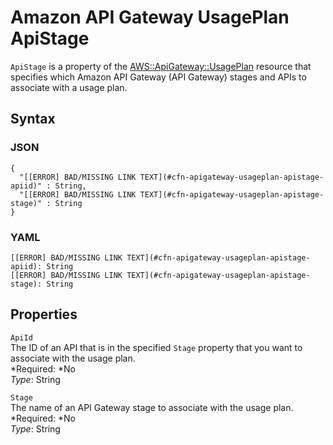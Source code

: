 # Amazon API Gateway UsagePlan ApiStage<a name="aws-properties-apigateway-usageplan-apistage"></a>

`ApiStage` is a property of the [AWS::ApiGateway::UsagePlan](aws-resource-apigateway-usageplan.md) resource that specifies which Amazon API Gateway \(API Gateway\) stages and APIs to associate with a usage plan\.

## Syntax<a name="aws-properties-apigateway-usageplan-apistage-syntax"></a>

### JSON<a name="aws-properties-apigateway-usageplan-apistage-syntax.json"></a>

```
{
  "[[ERROR] BAD/MISSING LINK TEXT](#cfn-apigateway-usageplan-apistage-apiid)" : String,
  "[[ERROR] BAD/MISSING LINK TEXT](#cfn-apigateway-usageplan-apistage-stage)" : String
}
```

### YAML<a name="aws-properties-apigateway-usageplan-apistage-syntax.yaml"></a>

```
[[ERROR] BAD/MISSING LINK TEXT](#cfn-apigateway-usageplan-apistage-apiid): String
[[ERROR] BAD/MISSING LINK TEXT](#cfn-apigateway-usageplan-apistage-stage): String
```

## Properties<a name="aws-properties-apigateway-usageplan-apistage-properties"></a>

`ApiId`  
The ID of an API that is in the specified `Stage` property that you want to associate with the usage plan\.  
*Required: *No  
*Type*: String

`Stage`  
The name of an API Gateway stage to associate with the usage plan\.  
*Required: *No  
*Type*: String